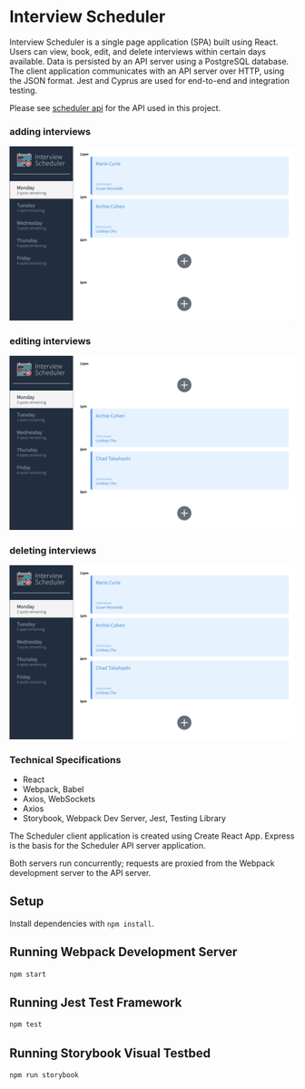 # Interview Scheduler

Interview Scheduler is a single page application (SPA) built using React. Users can view, book, edit, and delete interviews within certain days available. Data is persisted by an API server using a PostgreSQL database. The client application communicates with an API server over HTTP, using the JSON format. Jest and Cyprus are used for end-to-end and integration testing.

Please see [scheduler api](https://github.com/angelareit/scheduler-api) for the API used in this project.

### adding interviews
![image](https://github.com/angelareit/Interview-Scheduler/blob/master/docs/pics/Add-Interviewer.gif?raw=true)

### editing interviews
![image](https://github.com/angelareit/Interview-Scheduler/blob/master/docs/pics/Edit-Interviewer.gif?raw=true)

### deleting interviews
![image](https://github.com/angelareit/Interview-Scheduler/blob/master/docs/pics/Delete-Interviewer.gif?raw=true)

### Technical Specifications
  - React
  - Webpack, Babel
  - Axios, WebSockets
  - Axios
  - Storybook, Webpack Dev Server, Jest, Testing Library
  
The Scheduler client application is created using Create React App. Express is the basis for the Scheduler API server application.

Both servers run concurrently; requests are proxied from the Webpack development server to the API server.
## Setup

Install dependencies with `npm install`.

## Running Webpack Development Server

```sh
npm start
```

## Running Jest Test Framework

```sh
npm test
```

## Running Storybook Visual Testbed

```sh
npm run storybook
```
